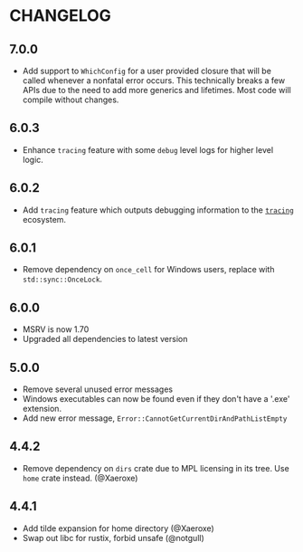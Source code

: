 # CHANGELOG

## 7.0.0

- Add support to `WhichConfig` for a user provided closure that will be called whenever a nonfatal error occurs.
  This technically breaks a few APIs due to the need to add more generics and lifetimes. Most code will compile
  without changes.

## 6.0.3

- Enhance `tracing` feature with some `debug` level logs for higher level logic.

## 6.0.2

- Add `tracing` feature which outputs debugging information to the [`tracing`](https://crates.io/crates/tracing) ecosystem.

## 6.0.1

- Remove dependency on `once_cell` for Windows users, replace with `std::sync::OnceLock`.

## 6.0.0

- MSRV is now 1.70
- Upgraded all dependencies to latest version

## 5.0.0

- Remove several unused error messages
- Windows executables can now be found even if they don't have a '.exe' extension.
- Add new error message, `Error::CannotGetCurrentDirAndPathListEmpty`

## 4.4.2

- Remove dependency on `dirs` crate due to MPL licensing in its tree. Use `home` crate instead. (@Xaeroxe)

## 4.4.1

- Add tilde expansion for home directory (@Xaeroxe)
- Swap out libc for rustix, forbid unsafe (@notgull)
